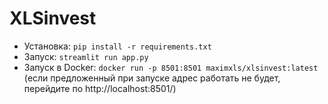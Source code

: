 # XLSinvest

- Установка: `pip install -r requirements.txt`
- Запуск: `streamlit run app.py`
- Запуск в Docker: `docker run -p 8501:8501 maximxls/xlsinvest:latest` (если предложенный при запуске адрес работать не будет, перейдите по http://localhost:8501/)
